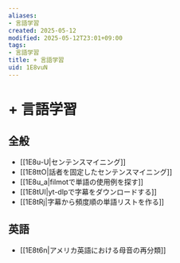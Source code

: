 ```yaml
---
aliases:
- 言語学習
created: 2025-05-12
modified: 2025-05-12T23:01+09:00
tags:
- 言語学習
title: + 言語学習
uid: 1E8vuN
---
```


# + 言語学習

## 全般

- [[1E8u-U|センテンスマイニング]]
- [[1E8ttO|話者を固定したセンテンスマイニング]]
- [[1E8u_a|filmotで単語の使用例を探す]]
- [[1E8tUI|yt-dlpで字幕をダウンロードする]]
- [[1E8tRj|字幕から頻度順の単語リストを作る]]

## 英語

- [[1E8t6n|アメリカ英語における母音の再分類]]